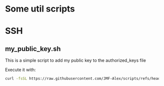 #  Some util scripts

# SSH
## my_public_key.sh
This is a simple script to add my public key to the authorized_keys file

Execute it with:
```bash
curl -fsSL https://raw.githubusercontent.com/JMF-Alex/scripts/refs/heads/main/ssh/my_public_key.sh | bash
```
